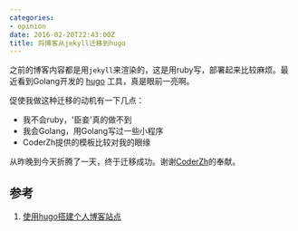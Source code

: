 ```yaml
---
categories:
- opinion
date: 2016-02-20T22:43:00Z
title: 将博客从jekyll迁移到hugo
---
```


之前的博客内容都是用`jekyll`来渲染的，这是用ruby写，部署起来比较麻烦。最近看到Golang开发的 [hugo](https://gohugo.io/) 工具，真是眼前一亮啊。

促使我做这种迁移的动机有一下几点：

- 我不会ruby，'臣妾'真的做不到
- 我会Golang，用Golang写过一些小程序
- CoderZh提供的模板比较对我的眼缘

从昨晚到今天折腾了一天，终于迁移成功。谢谢[CoderZh](http://blog.coderzh.com)的奉献。

## 参考

1. [使用hugo搭建个人博客站点](http://www.gohugo.org/post/coderzh-hugo/)








